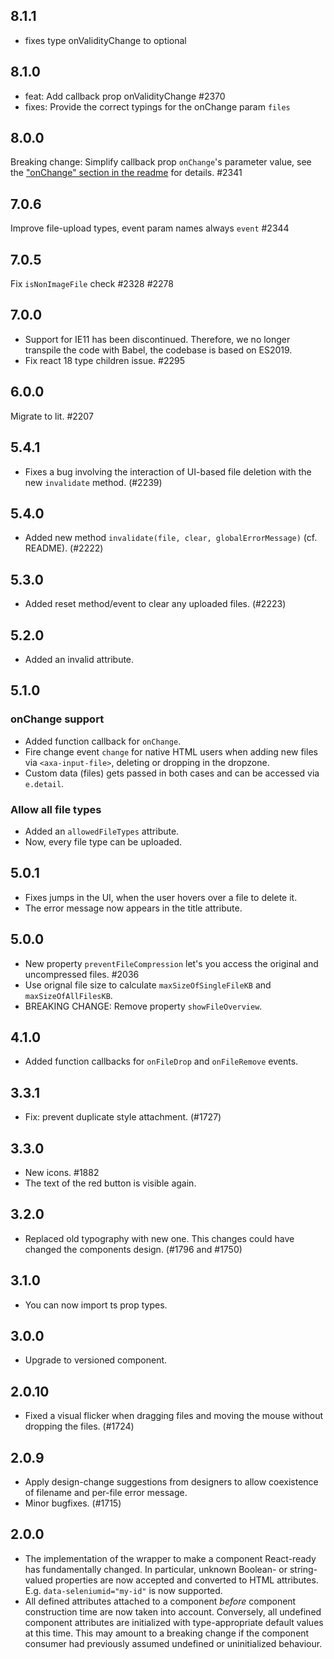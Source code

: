 ## 8.1.1

- fixes type onValidityChange to optional

## 8.1.0

- feat: Add callback prop onValidityChange #2370
- fixes: Provide the correct typings for the onChange param `files`

## 8.0.0

Breaking change: Simplify callback prop `onChange`'s parameter value, see the ["onChange" section in the readme](https://github.com/axa-ch-webhub-cloud/pattern-library/tree/develop/src/components/20-molecules/file-upload#onchange) for details. #2341

## 7.0.6

Improve file-upload types, event param names always `event` #2344

## 7.0.5

Fix `isNonImageFile` check #2328 #2278  

## 7.0.0

- Support for IE11 has been discontinued. Therefore, we no longer transpile the code with Babel, the codebase is based on ES2019.
- Fix react 18 type children issue. #2295

## 6.0.0

Migrate to lit. #2207

## 5.4.1

- Fixes a bug involving the interaction of UI-based file deletion with the new `invalidate` method. (#2239)

## 5.4.0

- Added new method `invalidate(file, clear, globalErrorMessage)` (cf. README). (#2222)

## 5.3.0

- Added reset method/event to clear any uploaded files. (#2223)

## 5.2.0

- Added an invalid attribute.

## 5.1.0

### onChange support

- Added function callback for `onChange`.
- Fire change event `change` for native HTML users when adding new files via `<axa-input-file>`, deleting or dropping in the dropzone.
- Custom data (files) gets passed in both cases and can be accessed via `e.detail`.

### Allow all file types

- Added an `allowedFileTypes` attribute.
- Now, every file type can be uploaded.

## 5.0.1

- Fixes jumps in the UI, when the user hovers over a file to delete it.
- The error message now appears in the title attribute.

## 5.0.0

- New property `preventFileCompression` let's you access the original and uncompressed files. #2036
- Use orignal file size to calculate `maxSizeOfSingleFileKB` and `maxSizeOfAllFilesKB`.
- BREAKING CHANGE: Remove property `showFileOverview`.

## 4.1.0

- Added function callbacks for `onFileDrop` and `onFileRemove` events.

## 3.3.1

- Fix: prevent duplicate style attachment. (#1727)

## 3.3.0

- New icons. #1882
- The text of the red button is visible again.

## 3.2.0

- Replaced old typography with new one. This changes could have changed the components design. (#1796 and #1750)

## 3.1.0

- You can now import ts prop types.

## 3.0.0

- Upgrade to versioned component.

## 2.0.10

- Fixed a visual flicker when dragging files and moving the mouse without dropping the files. (#1724)

## 2.0.9

- Apply design-change suggestions from designers to allow coexistence of filename and per-file error message.
- Minor bugfixes. (#1715)

## 2.0.0

- The implementation of the wrapper to make a component React-ready has
  fundamentally changed. In particular, unknown Boolean- or
  string-valued properties are now accepted and converted to HTML
  attributes. E.g. `data-seleniumid="my-id"` is now supported.
- All defined attributes attached to a component _before_ component
  construction time are now taken into account. Conversely, all undefined
  component attributes are initialized with type-appropriate default
  values at this time. This may amount to a breaking change if the
  component consumer had previously assumed undefined or uninitialized
  behaviour.
